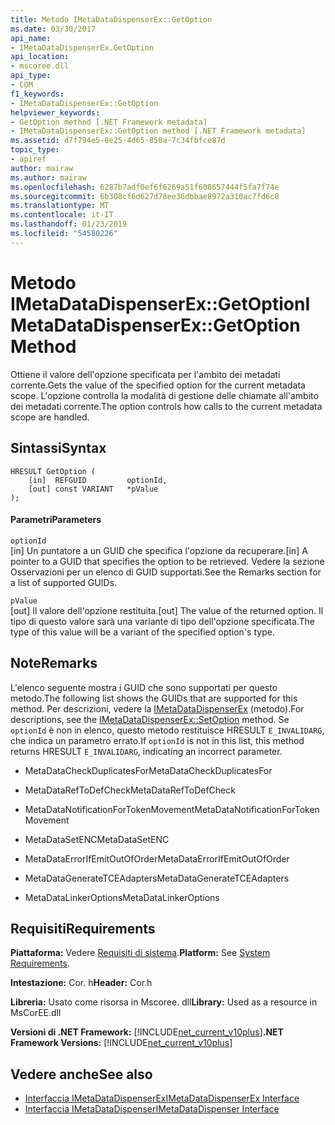 ```yaml
---
title: Metodo IMetaDataDispenserEx::GetOption
ms.date: 03/30/2017
api_name:
- IMetaDataDispenserEx.GetOption
api_location:
- mscoree.dll
api_type:
- COM
f1_keywords:
- IMetaDataDispenserEx::GetOption
helpviewer_keywords:
- GetOption method [.NET Framework metadata]
- IMetaDataDispenserEx::GetOption method [.NET Framework metadata]
ms.assetid: d7f794e5-8e25-4d65-850a-7c34fbfce87d
topic_type:
- apiref
author: mairaw
ms.author: mairaw
ms.openlocfilehash: 6287b7adf0ef6f6269a51f608657444f5fa7f74e
ms.sourcegitcommit: 6b308cf6d627d78ee36dbbae8972a310ac7fd6c8
ms.translationtype: MT
ms.contentlocale: it-IT
ms.lasthandoff: 01/23/2019
ms.locfileid: "54580226"
---
```

# <a name="imetadatadispenserexgetoption-method"></a><span data-ttu-id="c9b6d-102">Metodo IMetaDataDispenserEx::GetOption</span><span class="sxs-lookup"><span data-stu-id="c9b6d-102">IMetaDataDispenserEx::GetOption Method</span></span>
<span data-ttu-id="c9b6d-103">Ottiene il valore dell'opzione specificata per l'ambito dei metadati corrente.</span><span class="sxs-lookup"><span data-stu-id="c9b6d-103">Gets the value of the specified option for the current metadata scope.</span></span> <span data-ttu-id="c9b6d-104">L'opzione controlla la modalità di gestione delle chiamate all'ambito dei metadati corrente.</span><span class="sxs-lookup"><span data-stu-id="c9b6d-104">The option controls how calls to the current metadata scope are handled.</span></span>  
  
## <a name="syntax"></a><span data-ttu-id="c9b6d-105">Sintassi</span><span class="sxs-lookup"><span data-stu-id="c9b6d-105">Syntax</span></span>  
  
```  
HRESULT GetOption (  
    [in]  REFGUID         optionId,   
    [out] const VARIANT   *pValue  
);  
```  
  
#### <a name="parameters"></a><span data-ttu-id="c9b6d-106">Parametri</span><span class="sxs-lookup"><span data-stu-id="c9b6d-106">Parameters</span></span>  
 `optionId`  
 <span data-ttu-id="c9b6d-107">[in] Un puntatore a un GUID che specifica l'opzione da recuperare.</span><span class="sxs-lookup"><span data-stu-id="c9b6d-107">[in] A pointer to a GUID that specifies the option to be retrieved.</span></span> <span data-ttu-id="c9b6d-108">Vedere la sezione Osservazioni per un elenco di GUID supportati.</span><span class="sxs-lookup"><span data-stu-id="c9b6d-108">See the Remarks section for a list of supported GUIDs.</span></span>  
  
 `pValue`  
 <span data-ttu-id="c9b6d-109">[out] Il valore dell'opzione restituita.</span><span class="sxs-lookup"><span data-stu-id="c9b6d-109">[out] The value of the returned option.</span></span> <span data-ttu-id="c9b6d-110">Il tipo di questo valore sarà una variante di tipo dell'opzione specificata.</span><span class="sxs-lookup"><span data-stu-id="c9b6d-110">The type of this value will be a variant of the specified option's type.</span></span>  
  
## <a name="remarks"></a><span data-ttu-id="c9b6d-111">Note</span><span class="sxs-lookup"><span data-stu-id="c9b6d-111">Remarks</span></span>  
 <span data-ttu-id="c9b6d-112">L'elenco seguente mostra i GUID che sono supportati per questo metodo.</span><span class="sxs-lookup"><span data-stu-id="c9b6d-112">The following list shows the GUIDs that are supported for this method.</span></span> <span data-ttu-id="c9b6d-113">Per descrizioni, vedere la [IMetaDataDispenserEx](../../../../docs/framework/unmanaged-api/metadata/imetadatadispenserex-setoption-method.md) (metodo).</span><span class="sxs-lookup"><span data-stu-id="c9b6d-113">For descriptions, see the [IMetaDataDispenserEx::SetOption](../../../../docs/framework/unmanaged-api/metadata/imetadatadispenserex-setoption-method.md) method.</span></span> <span data-ttu-id="c9b6d-114">Se `optionId` è non in elenco, questo metodo restituisce HRESULT `E_INVALIDARG`, che indica un parametro errato.</span><span class="sxs-lookup"><span data-stu-id="c9b6d-114">If `optionId` is not in this list, this method returns HRESULT `E_INVALIDARG`, indicating an incorrect parameter.</span></span>  
  
-   <span data-ttu-id="c9b6d-115">MetaDataCheckDuplicatesFor</span><span class="sxs-lookup"><span data-stu-id="c9b6d-115">MetaDataCheckDuplicatesFor</span></span>  
  
-   <span data-ttu-id="c9b6d-116">MetaDataRefToDefCheck</span><span class="sxs-lookup"><span data-stu-id="c9b6d-116">MetaDataRefToDefCheck</span></span>  
  
-   <span data-ttu-id="c9b6d-117">MetaDataNotificationForTokenMovement</span><span class="sxs-lookup"><span data-stu-id="c9b6d-117">MetaDataNotificationForTokenMovement</span></span>  
  
-   <span data-ttu-id="c9b6d-118">MetaDataSetENC</span><span class="sxs-lookup"><span data-stu-id="c9b6d-118">MetaDataSetENC</span></span>  
  
-   <span data-ttu-id="c9b6d-119">MetaDataErrorIfEmitOutOfOrder</span><span class="sxs-lookup"><span data-stu-id="c9b6d-119">MetaDataErrorIfEmitOutOfOrder</span></span>  
  
-   <span data-ttu-id="c9b6d-120">MetaDataGenerateTCEAdapters</span><span class="sxs-lookup"><span data-stu-id="c9b6d-120">MetaDataGenerateTCEAdapters</span></span>  
  
-   <span data-ttu-id="c9b6d-121">MetaDataLinkerOptions</span><span class="sxs-lookup"><span data-stu-id="c9b6d-121">MetaDataLinkerOptions</span></span>  
  
## <a name="requirements"></a><span data-ttu-id="c9b6d-122">Requisiti</span><span class="sxs-lookup"><span data-stu-id="c9b6d-122">Requirements</span></span>  
 <span data-ttu-id="c9b6d-123">**Piattaforma:** Vedere [Requisiti di sistema](../../../../docs/framework/get-started/system-requirements.md).</span><span class="sxs-lookup"><span data-stu-id="c9b6d-123">**Platform:** See [System Requirements](../../../../docs/framework/get-started/system-requirements.md).</span></span>  
  
 <span data-ttu-id="c9b6d-124">**Intestazione:** Cor. h</span><span class="sxs-lookup"><span data-stu-id="c9b6d-124">**Header:** Cor.h</span></span>  
  
 <span data-ttu-id="c9b6d-125">**Libreria:** Usato come risorsa in Mscoree. dll</span><span class="sxs-lookup"><span data-stu-id="c9b6d-125">**Library:** Used as a resource in MsCorEE.dll</span></span>  
  
 <span data-ttu-id="c9b6d-126">**Versioni di .NET Framework:** [!INCLUDE[net_current_v10plus](../../../../includes/net-current-v10plus-md.md)]</span><span class="sxs-lookup"><span data-stu-id="c9b6d-126">**.NET Framework Versions:** [!INCLUDE[net_current_v10plus](../../../../includes/net-current-v10plus-md.md)]</span></span>  
  
## <a name="see-also"></a><span data-ttu-id="c9b6d-127">Vedere anche</span><span class="sxs-lookup"><span data-stu-id="c9b6d-127">See also</span></span>
- [<span data-ttu-id="c9b6d-128">Interfaccia IMetaDataDispenserEx</span><span class="sxs-lookup"><span data-stu-id="c9b6d-128">IMetaDataDispenserEx Interface</span></span>](../../../../docs/framework/unmanaged-api/metadata/imetadatadispenserex-interface.md)
- [<span data-ttu-id="c9b6d-129">Interfaccia IMetaDataDispenser</span><span class="sxs-lookup"><span data-stu-id="c9b6d-129">IMetaDataDispenser Interface</span></span>](../../../../docs/framework/unmanaged-api/metadata/imetadatadispenser-interface.md)
